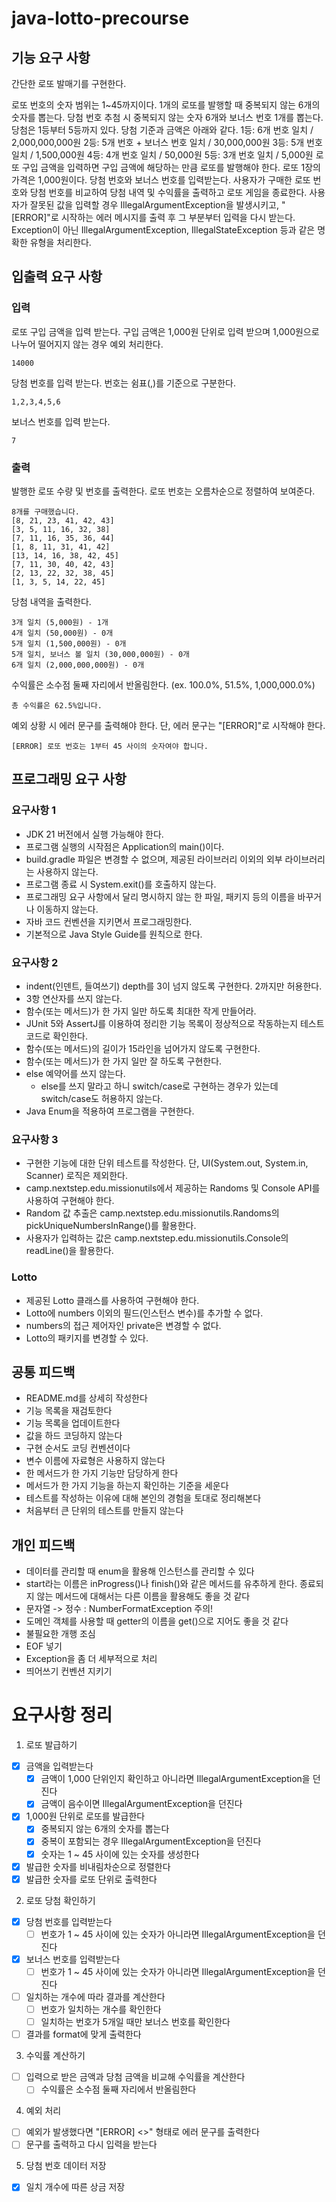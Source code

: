 # java-lotto-precourse

## 기능 요구 사항
간단한 로또 발매기를 구현한다.

로또 번호의 숫자 범위는 1~45까지이다.
1개의 로또를 발행할 때 중복되지 않는 6개의 숫자를 뽑는다.
당첨 번호 추첨 시 중복되지 않는 숫자 6개와 보너스 번호 1개를 뽑는다.
당첨은 1등부터 5등까지 있다. 당첨 기준과 금액은 아래와 같다.
1등: 6개 번호 일치 / 2,000,000,000원
2등: 5개 번호 + 보너스 번호 일치 / 30,000,000원
3등: 5개 번호 일치 / 1,500,000원
4등: 4개 번호 일치 / 50,000원
5등: 3개 번호 일치 / 5,000원
로또 구입 금액을 입력하면 구입 금액에 해당하는 만큼 로또를 발행해야 한다.
로또 1장의 가격은 1,000원이다.
당첨 번호와 보너스 번호를 입력받는다.
사용자가 구매한 로또 번호와 당첨 번호를 비교하여 당첨 내역 및 수익률을 출력하고 로또 게임을 종료한다.
사용자가 잘못된 값을 입력할 경우 IllegalArgumentException을 발생시키고, "[ERROR]"로 시작하는 에러 메시지를 출력 후 그 부분부터 입력을 다시 받는다.
Exception이 아닌 IllegalArgumentException, IllegalStateException 등과 같은 명확한 유형을 처리한다.

## 입출력 요구 사항
### 입력
로또 구입 금액을 입력 받는다. 구입 금액은 1,000원 단위로 입력 받으며 1,000원으로 나누어 떨어지지 않는 경우 예외 처리한다.
```
14000
```

당첨 번호를 입력 받는다. 번호는 쉼표(,)를 기준으로 구분한다.
```
1,2,3,4,5,6
```

보너스 번호를 입력 받는다.
```
7
```

### 출력
발행한 로또 수량 및 번호를 출력한다. 로또 번호는 오름차순으로 정렬하여 보여준다.
```
8개를 구매했습니다.
[8, 21, 23, 41, 42, 43] 
[3, 5, 11, 16, 32, 38] 
[7, 11, 16, 35, 36, 44] 
[1, 8, 11, 31, 41, 42] 
[13, 14, 16, 38, 42, 45] 
[7, 11, 30, 40, 42, 43] 
[2, 13, 22, 32, 38, 45] 
[1, 3, 5, 14, 22, 45]
```

당첨 내역을 출력한다.
```
3개 일치 (5,000원) - 1개
4개 일치 (50,000원) - 0개
5개 일치 (1,500,000원) - 0개
5개 일치, 보너스 볼 일치 (30,000,000원) - 0개
6개 일치 (2,000,000,000원) - 0개
```

수익률은 소수점 둘째 자리에서 반올림한다. (ex. 100.0%, 51.5%, 1,000,000.0%)
```
총 수익률은 62.5%입니다.
```

예외 상황 시 에러 문구를 출력해야 한다. 단, 에러 문구는 "[ERROR]"로 시작해야 한다.
```
[ERROR] 로또 번호는 1부터 45 사이의 숫자여야 합니다.
```

## 프로그래밍 요구 사항
### 요구사항 1
- JDK 21 버전에서 실행 가능해야 한다.
- 프로그램 실행의 시작점은 Application의 main()이다.
- build.gradle 파일은 변경할 수 없으며, 제공된 라이브러리 이외의 외부 라이브러리는 사용하지 않는다.
- 프로그램 종료 시 System.exit()를 호출하지 않는다.
- 프로그래밍 요구 사항에서 달리 명시하지 않는 한 파일, 패키지 등의 이름을 바꾸거나 이동하지 않는다.
- 자바 코드 컨벤션을 지키면서 프로그래밍한다.
- 기본적으로 Java Style Guide를 원칙으로 한다.
  <br>

### 요구사항 2
- indent(인덴트, 들여쓰기) depth를 3이 넘지 않도록 구현한다. 2까지만 허용한다.
- 3항 연산자를 쓰지 않는다.
- 함수(또는 메서드)가 한 가지 일만 하도록 최대한 작게 만들어라.
- JUnit 5와 AssertJ를 이용하여 정리한 기능 목록이 정상적으로 작동하는지 테스트 코드로 확인한다.
- 함수(또는 메서드)의 길이가 15라인을 넘어가지 않도록 구현한다.
- 함수(또는 메서드)가 한 가지 일만 잘 하도록 구현한다.
- else 예약어를 쓰지 않는다.
    - else를 쓰지 말라고 하니 switch/case로 구현하는 경우가 있는데 switch/case도 허용하지 않는다.
- Java Enum을 적용하여 프로그램을 구현한다.

### 요구사항 3
- 구현한 기능에 대한 단위 테스트를 작성한다. 단, UI(System.out, System.in, Scanner) 로직은 제외한다.
- camp.nextstep.edu.missionutils에서 제공하는 Randoms 및 Console API를 사용하여 구현해야 한다.
- Random 값 추출은 camp.nextstep.edu.missionutils.Randoms의 pickUniqueNumbersInRange()를 활용한다.
- 사용자가 입력하는 값은 camp.nextstep.edu.missionutils.Console의 readLine()을 활용한다.

### Lotto
- 제공된 Lotto 클래스를 사용하여 구현해야 한다.
- Lotto에 numbers 이외의 필드(인스턴스 변수)를 추가할 수 없다.
- numbers의 접근 제어자인 private은 변경할 수 없다.
- Lotto의 패키지를 변경할 수 있다.

## 공통 피드백
- README.md를 상세히 작성한다
- 기능 목록을 재검토한다
- 기능 목록을 업데이트한다
- 값을 하드 코딩하지 않는다
- 구현 순서도 코딩 컨벤션이다
- 변수 이름에 자료형은 사용하지 않는다
- 한 메서드가 한 가지 기능만 담당하게 한다
- 메서드가 한 가지 기능을 하는지 확인하는 기준을 세운다
- 테스트를 작성하는 이유에 대해 본인의 경험을 토대로 정리해본다
- 처음부터 큰 단위의 테스트를 만들지 않는다

## 개인 피드백
- 데이터를 관리할 때 enum을 활용해 인스턴스를 관리할 수 있다
- start라는 이름은 inProgress()나 finish()와 같은 메서드를 유추하게 한다. 종료되지 않는 메서드에 대해서는 다른 이름을 활용해도 좋을 것 같다
- 문자열 -> 정수 : NumberFormatException 주의!
- 도메인 객체를 사용할 때 getter의 이름을 get()으로 지어도 좋을 것 같다
- 불필요한 개행 조심
- EOF 넣기
- Exception을 좀 더 세부적으로 처리
- 띄어쓰기 컨벤션 지키기

# 요구사항 정리
1. 로또 발급하기
- [x] 금액을 입력받는다
    - [x] 금액이 1,000 단위인지 확인하고 아니라면 IllegalArgumentException을 던진다
    - [x] 금액이 음수이면 IllegalArgumentException을 던진다
- [x] 1,000원 단위로 로또를 발급한다
    - [x] 중복되지 않는 6개의 숫자를 뽑는다
    - [x] 중복이 포함되는 경우 IllegalArgumentException을 던진다
    - [x] 숫자는 1 ~ 45 사이에 있는 숫자를 생성한다
- [x] 발급한 숫자를 비내림차순으로 정렬한다
- [x] 발급한 숫자를 로또 단위로 출력한다

2. 로또 당첨 확인하기
- [x] 당첨 번호를 입력받는다
    - [ ] 번호가 1 ~ 45 사이에 있는 숫자가 아니라면 IllegalArgumentException을 던진다
- [x] 보너스 번호를 입력받는다
    - [ ] 번호가 1 ~ 45 사이에 있는 숫자가 아니라면 IllegalArgumentException을 던진다
- [ ] 일치하는 개수에 따라 결과를 계산한다
  - [ ] 번호가 일치하는 개수를 확인한다
  - [ ] 일치하는 번호가 5개일 때만 보너스 번호를 확인한다
- [ ] 결과를 format에 맞게 출력한다

3. 수익률 계산하기
- [ ] 입력으로 받은 금액과 당첨 금액을 비교해 수익률을 계산한다
    - [ ] 수익률은 소수점 둘째 자리에서 반올림한다

4. 예외 처리
- [ ] 예외가 발생했다면 "[ERROR] <<message>>" 형태로 에러 문구를 출력한다
- [ ] 문구를 출력하고 다시 입력을 받는다

5. 당첨 번호 데이터 저장
- [x] 일치 개수에 따른 상금 저장